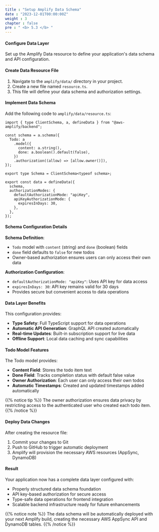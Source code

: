 ```yaml
---
title : "Setup Amplify Data Schema"
date : "2023-12-01T00:00:00Z"
weight : 3
chapter : false
pre : " <b> 5.3 </b> "
---
```


#### Configure Data Layer

Set up the Amplify Data resource to define your application's data schema and API configuration.

#### Create Data Resource File

1. Navigate to the `amplify/data/` directory in your project.
2. Create a new file named `resource.ts`.
3. This file will define your data schema and authorization settings.

#### Implement Data Schema

Add the following code to `amplify/data/resource.ts`:

```tsx
import { type ClientSchema, a, defineData } from "@aws-amplify/backend";

const schema = a.schema({
  Todo: a
    .model({
      content: a.string(),
      done: a.boolean().default(false),
    })
    .authorization((allow) => [allow.owner()]),
});

export type Schema = ClientSchema<typeof schema>;

export const data = defineData({
  schema,
  authorizationModes: {
    defaultAuthorizationMode: "apiKey",
    apiKeyAuthorizationMode: {
      expiresInDays: 30,
    },
  },
});
```

#### Schema Configuration Details

**Schema Definition**:
- `Todo` model with `content` (string) and `done` (boolean) fields
- `done` field defaults to `false` for new todos
- Owner-based authorization ensures users can only access their own data

**Authorization Configuration**:
- `defaultAuthorizationMode: "apiKey"`: Uses API key for data access
- `expiresInDays: 30`: API key remains valid for 30 days
- Provides secure but convenient access to data operations

#### Data Layer Benefits

This configuration provides:
- **Type Safety**: Full TypeScript support for data operations
- **Automatic API Generation**: GraphQL API created automatically
- **Real-time Updates**: Built-in subscription support for live data
- **Offline Support**: Local data caching and sync capabilities

#### Todo Model Features

The Todo model provides:
- **Content Field**: Stores the todo item text
- **Done Field**: Tracks completion status with default false value
- **Owner Authorization**: Each user can only access their own todos
- **Automatic Timestamps**: Created and updated timestamps added automatically

{{% notice tip %}}
The owner authorization ensures data privacy by restricting access to the authenticated user who created each todo item.
{{% /notice %}}

#### Deploy Data Changes

After creating the resource file:
1. Commit your changes to Git
2. Push to GitHub to trigger automatic deployment
3. Amplify will provision the necessary AWS resources (AppSync, DynamoDB)

#### Result

Your application now has a complete data layer configured with:
- Properly structured data schema foundation
- API key-based authorization for secure access
- Type-safe data operations for frontend integration
- Scalable backend infrastructure ready for future enhancements

{{% notice note %}}
The data schema will be automatically deployed with your next Amplify build, creating the necessary AWS AppSync API and DynamoDB tables.
{{% /notice %}}